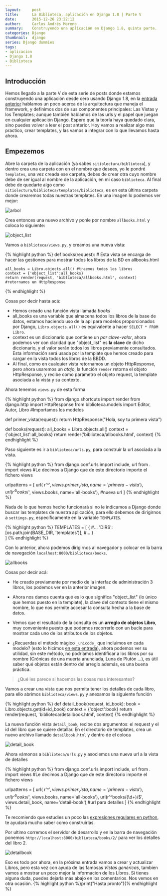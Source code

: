 ```yaml
---
layout:     post
title:      La Biblioteca, aplicación en Django 1.8 | Parte V
date:       2015-12-26 23:22:12
author:     Carlos Andrés Moreno
summary:    Construyendo una aplicación en Django 1.8, quinta parte.
categories: Django
thumbnail:  django
series: Django dummies
tags:
- aplicacion
- Django 1.8
- Biblioteca
---
```

## Introducción

Hemos llegado a la parte V de esta serie de posts donde estamos construyendo una aplicación desde cero usando Django 1.8, en la [entrada anterior][1] hablamos un poco acerca de la arquitectura que maneja el framework, y definimos dos de sus componentes principales: Las Vistas y los Templates; aunque también hablamos de las urls y el papel que juegan en cualquier aplicación Django. Espero que la teoría haya quedado clara, sino puedes volver a leer el post anterior. Hoy vamos a realizar algo mas practico, crear templates, y las vamos a integrar con lo que llevamos hasta ahora.

## Empezemos

Abre la carpeta de la aplicación (ya sabes `sitiolectura/biblioteca`), y dentro crea una carpeta con en el nombre que desees, yo le pondré `templates`, una vez creada ese carpeta, debes de crear otra cuyo nombre debe de ser igual al nombre de la aplicación, en mi caso `biblioteca`. Al final debe de quedarte algo como `sitiolectura/biblioteca/templates/biblioteca`, es en esta última carpeta donde crearemos todas nuestras templates. En una imagen lo podemos ver mejor:

![arbol][2]

Crea entonces una nuevo archivo y ponle por nombre `allbooks.html` y coloca lo siguiente:

![object_list][4]

Vamos a `biblioteca/views.py`, y creamos una nueva vista:

{% highlight python %}
def books(request):
	# Esta vista se encarga de hacer las gestiones para mostrar todos los libros de la BD en allbooks.html

	all_books = Libro.objects.all() #traemos todos los libros
	context = {'object_list':all_books}
	return render(request, 'biblioteca/allbooks.html', context) #retornamos un HttpResponse
{% endhighlight %}

Cosas por decir hasta acá:

* Hemos creado una función vista llamada _books_
* all_books es una variable que almacena todos los libros de la base de datos, estamos haciendo uso de la api para modelos proporcionados por Django, `Libro.objects.all()` es equivalente a hacer `SELECT * FROM Libro`.
* context es un diccionario que contiene un _par clave-valor_, ahora podemos ver con claridad que "object_list" es **la clave** de dicho diccionario, y el valor serán todos los libros previamente consultados. Esta información será usada por la template que hemos creado para cargar en la vista todos los libros de la BBDD.
* Al final, como en cualquier vista retornamos un objeto HttpResponse, pero ahora usaremos un _atajo_, la función `render` retorna el objeto HttpResponse, y recibe como parámetro el objeto request, la template asociada a la vista y su contexto.

Ahora tenemos `views.py` de esta forma

{% highlight python %}
from django.shortcuts import render
from django.http import HttpResponse
from biblioteca.models import Editor, Autor, Libro #Importamos los modelos

def primer_vista(request):
	return HttpResponse("Hola, soy tu primera vista")

def books(request):
	all_books = Libro.objects.all()
	context = {'object_list':all_books}
	return render('biblioteca/allbooks.html', context)
{% endhighlight %}

Paso siguiente es ir a `biblioteca/urls.py`, para construir la url asociada a la vista.

{% highlight python %}
from django.conf.urls import include, url
from . import views #Le decimos a Django que de este directorio importe el fichero views

urlpatterns = [
    url( r'^$' , views.primer_vista, name= 'primera-vista' ),
    url( r'^books/$', views.books, name='all-books'), #nueva url
]
{% endhighlight %}

Nada de lo que hemos hecho funcionará si no le indicamos a Django donde buscar las templates de nuestra aplicación, para ello debemos de dirigirnos a `settings.py`, específicamente en la variable `TEMPLATES`.

{% highlight python %}
TEMPLATES = [
    {
		#...
        'DIRS': [os.path.join(BASE_DIR, 'templates')],
        #...
    }    
]
{% endhighlight %}

Con lo anterior, ahora podemos dirigirnos al navegador y colocar en la barra de navegación `localhost:8000/biblioteca/books`.

![allbooks][3]

Cosas por decir acá:

* He creado previamente por medio de la interfaz de administración 3 libros, los podemos ver en la anterior imagen.

* Ahora nos damos cuenta qué es lo que significa "object_list" (lo único que hemos puesto en la template), la clave del contexto tiene el mismo nombre, lo que nos permite accesar la consulta hecha a la base de datos.

* Vemos que el resultado de la consulta es un **arreglo de objetos Libro**, muy conveniente puesto que podemos recorrerlo con un bucle para mostrar cada uno de los atributos de los objetos.

* ¿Recuerdas el método mágico `_unicode_` que incluimos en cada modelo? (esto lo hicimos [en esta entrada](http://carmoreno.github.io/blog/2015/08/24/App-Django1.8-Parte2/)),  ahora podemos ver su utilidad, sin este método, no podríamos identificar a los libros por su nombre (Crónicas de una muerta anunciada, Luna de Plutón ...), es útil saber qué objetos están dentro del arreglo además, es una buena práctica.

> ¿Qué les parece si hacemos las cosas mas interesantes?

Vamos a crear una vista que nos permita tener los detalles de cada libro, para ello abrimos `biblioteca/views.py` y anexamos la siguiente función

{% highlight python %}
def detail_book(request, id_book):
	book = Libro.objects.get(id=id_book)
	context = {'object':book}
	return render(request, 'biblioteca/detailbook.html', context)
{% endhighlight %}

La nueva función vista `detail_book`, recibe dos argumentos: el request y el id del libro que se quiere detallar. En el directorio de templates, crea un nuevo archivo llamado `detailbook.html` y dentro de el coloca

![detail_book][5]

Ahora vámonos a `biblioteca/urls.py` y asociemos una nueva url a la vista de detalles

{% highlight python %}
from django.conf.urls import include, url
from . import views #Le decimos a Django que de este directorio importe el fichero views

urlpatterns = [
    url( r'^$' , views.primer_vista, name= 'primera-vista' ),
    url( r'^books/$', views.books, name='all-books'),
    url(r'^books/(\d+)/$', views.detail_book, name='detail-book'),#url para detalles
]
{% endhighlight %}

Te recomiendo que estudies un poco las [expresiones regulares en python](https://platzi.com/blog/expresiones-regulares-python/), te ayudará mucho saber como construirlas.

Por ultimo corremos el servidor de desarrollo y en la barra de navegación ponemos `http://localhost:8000/biblioteca/books/2/` para ver los detalles del libro 2.

![detailbook][6]

Eso es todo por ahora, en la próxima entrada vamos a crear y actualizar Libros, pero esta vez con ayuda de las famosas _Vistas genéricas_, tambien vamos a mostrar un poco mejor la informacion de los Libros. Si tienes alguna duda, puedes dejarla más abajo en los comentarios. Nos vemos en otra ocasión. {% highlight python %}print("Hasta pronto"){% endhighlight %}

[1]:http://carmoreno.github.io/blog/2015/09/12/App-Django.18-Parte4/
[2]:../../../../../../images/2015-12-26/arbol.png
[3]:../../../../../../images/2015-12-26/allbooks.png
[4]:../../../../../../images/2015-12-26/object_list.png
[5]:../../../../../../images/2015-12-26/detail_book.png
[6]:../../../../../../images/2015-12-26/detailbook.png
